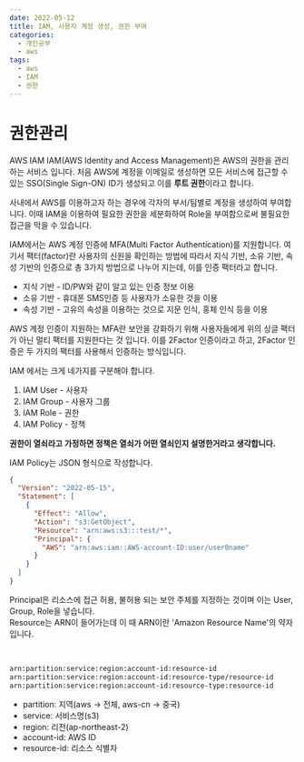 ```yaml
---
date: 2022-05-12
title: IAM, 사용자 계정 생성, 권한 부여
categories:
  - 개인공부
  - aws
tags:
  - aws
  - IAM
  - 권한
---
```


# 권한관리

AWS IAM
IAM(AWS Identity and Access Management)은 AWS의 권한을 관리하는 서비스 입니다. 처음 AWS에 계정을 이메일로 생성하면 모든 서비스에 접근할 수 있는 SSO(Single Sign-ON) ID가 생성되고 이를 **루트 권한**이라고 합니다.

사내에서 AWS를 이용하고자 하는 경우에 각자의 부서/팀별로 계정을 생성하여 부여합니다. 이때 IAM을 이용하여 필요한 권한을 세분화하여 Role을 부여함으로써 불필요한 접근을 막을 수 있습니다.

IAM에서는 AWS 계정 인증에 MFA(Multi Factor Authentication)를 지원합니다. 여기서 팩터(factor)란 사용자의 신원을 확인하는 방법에 따라서 지식 기반, 소유 기반, 속성 기반의 인증으로 총 3가지 방법으로 나누어 지는데, 이를 인증 팩터라고 합니다.

- 지식 기반 - ID/PW와 같이 알고 있는 인증 정보 이용
- 소유 기반 - 휴대폰 SMS인증 등 사용자가 소유한 것을 이용
- 속성 기반 - 고유의 속성을 이용하는 것으로 지문 인식, 홍체 인식 등을 이용

AWS 계정 인증이 지원하는 MFA란 보안을 강화하기 위해 사용자들에게 위의 싱글 팩터가 아닌 멀티 팩터를 지원한다는 것 입니다. 이를 2Factor 인증이라고 하고, 2Factor 인증은 두 가지의 팩터를 사용해서 인증하는 방식입니다.

IAM 에서는 크게 네가지를 구분해야 합니다.

1. IAM User - 사용자
1. IAM Group - 사용자 그룹
1. IAM Role - 권한
1. IAM Policy - 정책

**권한이 열쇠라고 가정하면 정책은 열쇠가 어떤 열쇠인지 설명한거라고 생각합니다.**

IAM Policy는 JSON 형식으로 작성합니다.

```json
{
  "Version": "2022-05-15",
  "Statement": [
    {
      "Effect": "Allow",
      "Action": "s3:GetObject",
      "Resource": "arn:aws:s3:::test/*",
      "Principal": {
        "AWS": "arn:aws:iam::AWS-account-ID:user/user0name"
      }
    }
  ]
}
```

Principal은 리소스에 접근 허용, 불허용 되는 보안 주체를 지정하는 것이며 이는 User, Group, Role을 넣습니다.  
Resource는 ARN이 들어가는데 이 때 ARN이란 'Amazon Resource Name'의 약자입니다.

<br>

```bash
arn:partition:service:region:account-id:resource-id
arn:partition:service:region:account-id:resource-type/resource-id
arn:partition:service:region:account-id:resource-type:resource-id
```

- partition: 지역(aws &rarr; 전체, aws-cn &rarr; 중국)
- service: 서비스명(s3)
- region: 리전(ap-northeast-2)
- account-id: AWS ID
- resource-id: 리소스 식별자
